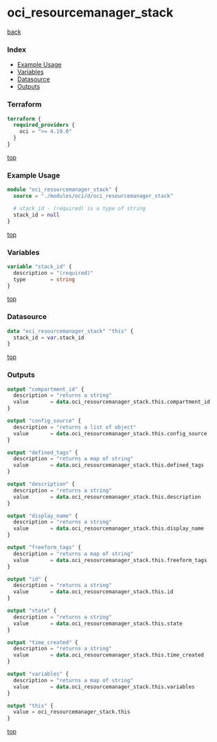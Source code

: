 # oci_resourcemanager_stack

[back](../oci.md)

### Index

- [Example Usage](#example-usage)
- [Variables](#variables)
- [Datasource](#datasource)
- [Outputs](#outputs)

### Terraform

```terraform
terraform {
  required_providers {
    oci = ">= 4.19.0"
  }
}
```

[top](#index)

### Example Usage

```terraform
module "oci_resourcemanager_stack" {
  source = "./modules/oci/d/oci_resourcemanager_stack"

  # stack_id - (required) is a type of string
  stack_id = null
}
```

[top](#index)

### Variables

```terraform
variable "stack_id" {
  description = "(required)"
  type        = string
}
```

[top](#index)

### Datasource

```terraform
data "oci_resourcemanager_stack" "this" {
  stack_id = var.stack_id
}
```

[top](#index)

### Outputs

```terraform
output "compartment_id" {
  description = "returns a string"
  value       = data.oci_resourcemanager_stack.this.compartment_id
}

output "config_source" {
  description = "returns a list of object"
  value       = data.oci_resourcemanager_stack.this.config_source
}

output "defined_tags" {
  description = "returns a map of string"
  value       = data.oci_resourcemanager_stack.this.defined_tags
}

output "description" {
  description = "returns a string"
  value       = data.oci_resourcemanager_stack.this.description
}

output "display_name" {
  description = "returns a string"
  value       = data.oci_resourcemanager_stack.this.display_name
}

output "freeform_tags" {
  description = "returns a map of string"
  value       = data.oci_resourcemanager_stack.this.freeform_tags
}

output "id" {
  description = "returns a string"
  value       = data.oci_resourcemanager_stack.this.id
}

output "state" {
  description = "returns a string"
  value       = data.oci_resourcemanager_stack.this.state
}

output "time_created" {
  description = "returns a string"
  value       = data.oci_resourcemanager_stack.this.time_created
}

output "variables" {
  description = "returns a map of string"
  value       = data.oci_resourcemanager_stack.this.variables
}

output "this" {
  value = oci_resourcemanager_stack.this
}
```

[top](#index)